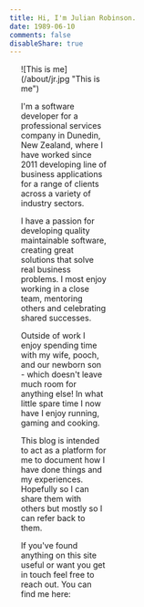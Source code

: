 ```yaml
---
title: Hi, I'm Julian Robinson. 
date: 1989-06-10
comments: false
disableShare: true
---
```


<div style="width: 30%; margin: 0 10px 0 20px" class="right">![This is me](/about/jr.jpg "This is me")<div>

I'm a software developer for a professional services company in Dunedin, New Zealand, where I have worked since 2011 developing line of business applications for a range of clients across a variety of industry sectors. 

I have a passion for developing quality maintainable software, creating great solutions that solve real business problems. I most enjoy working in a close team, mentoring others and celebrating shared successes.

Outside of work I enjoy spending time with my wife, pooch, and our newborn son - which doesn't leave much room for anything else! In what little spare time I now have I enjoy running, gaming and cooking.

This blog is intended to act as a platform for me to document how I have done things and my experiences. Hopefully so I can share them with others but mostly so I can refer back to them.

If you've found anything on this site useful or want you get in touch feel free to reach out. 
You can find me here:
 
<span class="contact-links"> <a class="github" href="https://github.com/Julian-Robinson" target="_blank">  </a> <a class="twitter" href="https://twitter.com/itsJulianR" target="_blank"></a> <a class="email" href="mailto:julian.robinson.nz+blog@gmail.com"></a> <a class="linkedin" href="https://www.linkedin.com/in/julian-robinson" target="_blank"></a>
</span> 
